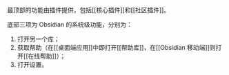 最顶部的功能由插件提供，包括[[核心插件]]和[[社区插件]]。

底部三项为 Obsidian 的系统级功能，分别为：

1. 打开另一个库；
2. 获取帮助（在[[桌面端应用]]中即打开[[帮助库]]，在[[Obsidian 移动端]]则打开[[在线帮助]]）；
3. 打开设置。